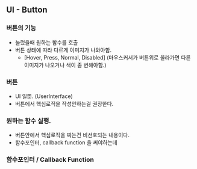 ﻿## UI - Button

### 버튼의 기능
 - 눌렀을때 원하는 함수를 호출
 - 버튼 상태에 따라 다르게 이미지가 나와야함.
     - [Hover, Press, Normal, Disabled]
 (마우스커서가 버튼위로 올라가면 다른 이미지가 나오거나 색이 좀 변해야함.)


### 버튼
 - UI 일뿐.
 (UserInterface)
 - 버튼에서 핵심로직을 작성안하는걸 권장한다.
 
 ### 원하는 함수 실행.
  - 버튼안에서 핵심로직을 짜는건 비선호되는 내용이다.
  - 함수포인터, callback function 을 써야하는데

  ### 함수포인터 / Callback Function